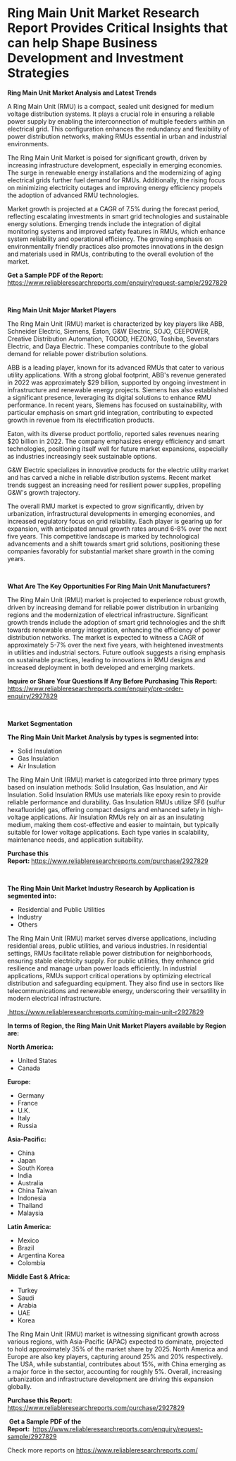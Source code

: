 <p><h1>Ring Main Unit Market Research Report Provides Critical Insights that can help Shape Business Development and Investment Strategies</h1></p><p><strong>Ring Main Unit Market Analysis and Latest Trends</strong></p>
<p><p>A Ring Main Unit (RMU) is a compact, sealed unit designed for medium voltage distribution systems. It plays a crucial role in ensuring a reliable power supply by enabling the interconnection of multiple feeders within an electrical grid. This configuration enhances the redundancy and flexibility of power distribution networks, making RMUs essential in urban and industrial environments.</p><p>The Ring Main Unit Market is poised for significant growth, driven by increasing infrastructure development, especially in emerging economies. The surge in renewable energy installations and the modernizing of aging electrical grids further fuel demand for RMUs. Additionally, the rising focus on minimizing electricity outages and improving energy efficiency propels the adoption of advanced RMU technologies.</p><p>Market growth is projected at a CAGR of 7.5% during the forecast period, reflecting escalating investments in smart grid technologies and sustainable energy solutions. Emerging trends include the integration of digital monitoring systems and improved safety features in RMUs, which enhance system reliability and operational efficiency. The growing emphasis on environmentally friendly practices also promotes innovations in the design and materials used in RMUs, contributing to the overall evolution of the market.</p></p>
<p><strong>Get a Sample PDF of the Report:&nbsp;</strong> <a href="https://www.reliableresearchreports.com/enquiry/request-sample/2927829?utm_campaign=2290&utm_medium=2&utm_source=Github&utm_content=ia&utm_term=12032025&utm_id=ring-main-unit">https://www.reliableresearchreports.com/enquiry/request-sample/2927829</a></p>
<p>&nbsp;</p>
<p><strong>Ring Main Unit Major Market Players</strong></p>
<p><p>The Ring Main Unit (RMU) market is characterized by key players like ABB, Schneider Electric, Siemens, Eaton, G&W Electric, SOJO, CEEPOWER, Creative Distribution Automation, TGOOD, HEZONG, Toshiba, Sevenstars Electric, and Daya Electric. These companies contribute to the global demand for reliable power distribution solutions.</p><p>ABB is a leading player, known for its advanced RMUs that cater to various utility applications. With a strong global footprint, ABB's revenue generated in 2022 was approximately $29 billion, supported by ongoing investment in infrastructure and renewable energy projects. Siemens has also established a significant presence, leveraging its digital solutions to enhance RMU performance. In recent years, Siemens has focused on sustainability, with particular emphasis on smart grid integration, contributing to expected growth in revenue from its electrification products.</p><p>Eaton, with its diverse product portfolio, reported sales revenues nearing $20 billion in 2022. The company emphasizes energy efficiency and smart technologies, positioning itself well for future market expansions, especially as industries increasingly seek sustainable options.</p><p>G&W Electric specializes in innovative products for the electric utility market and has carved a niche in reliable distribution systems. Recent market trends suggest an increasing need for resilient power supplies, propelling G&W's growth trajectory.</p><p>The overall RMU market is expected to grow significantly, driven by urbanization, infrastructural developments in emerging economies, and increased regulatory focus on grid reliability. Each player is gearing up for expansion, with anticipated annual growth rates around 6-8% over the next five years. This competitive landscape is marked by technological advancements and a shift towards smart grid solutions, positioning these companies favorably for substantial market share growth in the coming years.</p></p>
<p>&nbsp;</p>
<p><strong>What Are The Key Opportunities For Ring Main Unit Manufacturers?</strong></p>
<p><p>The Ring Main Unit (RMU) market is projected to experience robust growth, driven by increasing demand for reliable power distribution in urbanizing regions and the modernization of electrical infrastructure. Significant growth trends include the adoption of smart grid technologies and the shift towards renewable energy integration, enhancing the efficiency of power distribution networks. The market is expected to witness a CAGR of approximately 5-7% over the next five years, with heightened investments in utilities and industrial sectors. Future outlook suggests a rising emphasis on sustainable practices, leading to innovations in RMU designs and increased deployment in both developed and emerging markets.</p></p>
<p><strong>Inquire or Share Your Questions If Any Before Purchasing This Report:</strong> <a href="https://www.reliableresearchreports.com/enquiry/pre-order-enquiry/2927829?utm_campaign=2290&utm_medium=2&utm_source=Github&utm_content=ia&utm_term=12032025&utm_id=ring-main-unit">https://www.reliableresearchreports.com/enquiry/pre-order-enquiry/2927829</a></p>
<p>&nbsp;</p>
<p><strong>Market Segmentation</strong></p>
<p><strong>The Ring Main Unit Market Analysis by types is segmented into:</strong></p>
<p><ul><li>Solid Insulation</li><li>Gas Insulation</li><li>Air Insulation</li></ul></p>
<p><p>The Ring Main Unit (RMU) market is categorized into three primary types based on insulation methods: Solid Insulation, Gas Insulation, and Air Insulation. Solid Insulation RMUs use materials like epoxy resin to provide reliable performance and durability. Gas Insulation RMUs utilize SF6 (sulfur hexafluoride) gas, offering compact designs and enhanced safety in high-voltage applications. Air Insulation RMUs rely on air as an insulating medium, making them cost-effective and easier to maintain, but typically suitable for lower voltage applications. Each type varies in scalability, maintenance needs, and application suitability.</p></p>
<p><strong>Purchase this Report:&nbsp;</strong><a href="https://www.reliableresearchreports.com/purchase/2927829?utm_campaign=2290&utm_medium=2&utm_source=Github&utm_content=ia&utm_term=12032025&utm_id=ring-main-unit">https://www.reliableresearchreports.com/purchase/2927829</a></p>
<p>&nbsp;</p>
<p><strong>The Ring Main Unit Market Industry Research by Application is segmented into:</strong></p>
<p><ul><li>Residential and Public Utilities</li><li>Industry</li><li>Others</li></ul></p>
<p><p>The Ring Main Unit (RMU) market serves diverse applications, including residential areas, public utilities, and various industries. In residential settings, RMUs facilitate reliable power distribution for neighborhoods, ensuring stable electricity supply. For public utilities, they enhance grid resilience and manage urban power loads efficiently. In industrial applications, RMUs support critical operations by optimizing electrical distribution and safeguarding equipment. They also find use in sectors like telecommunications and renewable energy, underscoring their versatility in modern electrical infrastructure.</p></p>
<p><a href="https://www.reliableresearchreports.com/ring-main-unit-r2927829?utm_campaign=2290&utm_medium=2&utm_source=Github&utm_content=ia&utm_term=12032025&utm_id=ring-main-unit">&nbsp;https://www.reliableresearchreports.com/ring-main-unit-r2927829</a></p>
<p><strong>In terms of Region, the Ring Main Unit Market Players available by Region are:</strong></p>
<p>
    <p> <strong> North America: </strong>
        <ul>
            <li>United States</li>
            <li>Canada</li>
        </ul>
        </p> 
    <p> <strong> Europe: </strong>
        <ul>
            <li>Germany</li>
            <li>France</li>
            <li>U.K.</li>
            <li>Italy</li>
            <li>Russia</li>
        </ul>
        </p> 
    <p> <strong> Asia-Pacific: </strong>
        <ul>
            <li>China</li>
            <li>Japan</li>
            <li>South Korea</li>
            <li>India</li>
            <li>Australia</li>
            <li>China Taiwan</li>
            <li>Indonesia</li>
            <li>Thailand</li>
            <li>Malaysia</li>
        </ul>
        </p> 
    <p> <strong> Latin America: </strong>
        <ul>
            <li>Mexico</li>
            <li>Brazil</li>
            <li>Argentina Korea</li>
            <li>Colombia</li>
        </ul>
        </p> 
    <p> <strong> Middle East & Africa: </strong>
        <ul>
            <li>Turkey</li>
            <li>Saudi</li>
            <li>Arabia</li>
            <li>UAE</li>
            <li>Korea</li>
        </ul>
    </p>
    </p>
<p><p>The Ring Main Unit (RMU) market is witnessing significant growth across various regions, with Asia-Pacific (APAC) expected to dominate, projected to hold approximately 35% of the market share by 2025. North America and Europe are also key players, capturing around 25% and 20% respectively. The USA, while substantial, contributes about 15%, with China emerging as a major force in the sector, accounting for roughly 5%. Overall, increasing urbanization and infrastructure development are driving this expansion globally.</p></p>
<p><strong>Purchase this Report: </strong><a href="https://www.reliableresearchreports.com/purchase/2927829?utm_campaign=2290&utm_medium=2&utm_source=Github&utm_content=ia&utm_term=12032025&utm_id=ring-main-unit">https://www.reliableresearchreports.com/purchase/2927829</a></p>
<p>&nbsp;<strong>Get a Sample PDF of the Report:&nbsp;&nbsp;</strong><a href="https://www.reliableresearchreports.com/enquiry/request-sample/2927829?utm_campaign=2290&utm_medium=2&utm_source=Github&utm_content=ia&utm_term=12032025&utm_id=ring-main-unit">https://www.reliableresearchreports.com/enquiry/request-sample/2927829</a></p>
<p><strong></strong></p>
<p>Check more reports on <a href="https://www.reliableresearchreports.com/?utm_campaign=2290&utm_medium=2&utm_source=Github&utm_content=ia&utm_term=12032025&utm_id=ring-main-unit">https://www.reliableresearchreports.com/</a></p>